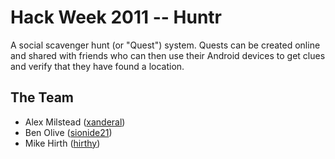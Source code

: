 Hack Week 2011 -- Huntr
==========================

A social scavenger hunt (or "Quest") system. Quests can be created online and shared with friends who can then use their Android devices to get clues and verify that they have found a location. 

## The Team

* Alex Milstead ([xanderal](https://github.com/xanderal "Alex's Github"))
* Ben Olive ([sionide21](https://github.com/sionide21 "Ben's Github"))
* Mike Hirth ([hirthy](https://github.com/hirthy "Mike's Github"))

